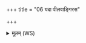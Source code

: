 +++
title = "06 यदा पीलवाङ्गिरस"

+++
<details><summary>मूलम् (WS)</summary>

यदा पीलवाङ्गिरस पक्वो ऽतिष्ठो वनस्पते ।  
अथाहुरिन्द्रं जज्ञानं शक्रं बर्जह्ये प्रति ॥६ ॥
</details>